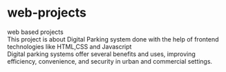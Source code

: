 # web-projects
web based projects
<br>
This project is about Digital Parking system done with the help of frontend technologies like HTML,CSS and Javascript
<br>
Digital parking systems offer several benefits and uses, improving efficiency, convenience, and security in urban and commercial settings. 
